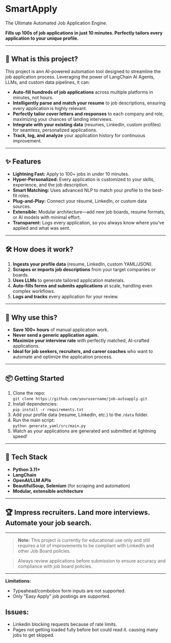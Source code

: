# SmartApply
The Ultimate Automated Job Application Engine.

**Fills up 100s of job applications in just 10 minutes. Perfectly tailors every application to your unique profile.**

---

## 🚀 What is this project?
This project is ann AI-powered automation tool designed to streamline the job application process. Leveraging the power of LangChain AI Agents, LLMs, and custom data pipelines, it can:

- **Auto-fill hundreds of job applications** across multiple platforms in minutes, not hours.
- **Intelligently parse and match your resume** to job descriptions, ensuring every application is highly relevant.
- **Perfectly tailor cover letters and responses** to each company and role, maximizing your chances of landing interviews.
- **Integrate with your existing data** (resumes, LinkedIn, custom profiles) for seamless, personalized applications.
- **Track, log, and analyze** your application history for continuous improvement.

---

## ✨ Features

- **Lightning Fast:** Apply to 100+ jobs in under 10 minutes.
- **Hyper-Personalized:** Every application is customized to your skills, experience, and the job description.
- **Smart Matching:** Uses advanced NLP to match your profile to the best-fit roles.
- **Plug-and-Play:** Connect your résumé, LinkedIn, or custom data sources.
- **Extensible:** Modular architecture—add new job boards, resume formats, or AI models with minimal effort.
- **Transparent:** Logs every application, so you always know where you’ve applied and what was sent.

---

## 🛠️ How does it work?

1. **Ingests your profile data** (resume, LinkedIn, custom YAML/JSON).
2. **Scrapes or imports job descriptions** from your target companies or boards.
3. **Uses LLMs** to generate tailored application materials.
4. **Auto-fills forms and submits applications** at scale, handling even complex workflows.
5. **Logs and tracks** every application for your review.

---

## 🎯 Why use this?

- **Save 100+ hours** of manual application work.
- **Never send a generic application again.**
- **Maximize your interview rate** with perfectly matched, AI-crafted applications.
- **Ideal for job seekers, recruiters, and career coaches** who want to automate and optimize the application process.

---

## 📦 Getting Started

1. Clone the repo:  
   `git clone https://github.com/yourusername/job-autoapply.git`
2. Install dependencies:  
   `pip install -r requirements.txt`
3. Add your profile data (resume, LinkedIn, etc.) to the `/data` folder.
4. Run the main script:  
   `python generate_yaml/src/main.py`
5. Watch as your applications are generated and submitted at lightning speed!

---

## 🤖 Tech Stack

- **Python 3.11+**
- **LangChain**
- **OpenAI/LLM APIs**
- **BeautifulSoup, Selenium** (for scraping and automation)
- **Modular, extensible architecture**

---

## 🏆 Impress recruiters. Land more interviews. Automate your job search.

---

> **Note:** This project is currently for educational use only and still requires a lot of improvements to be compliant with LinkedIn and other Job Board policies.

> Always review applications before submission to ensure accuracy and compliance with job board policies.

--- 

**Limitations:**
- Typeahead/combobox form inputs are not supported.
- Only "Easy Apply" job postings are supported.

## Issues:
- Linkedin blocking requests because of rate limits. 
- Pages not getting loaded fully before bot could read it. causing many jobs to get skipped.